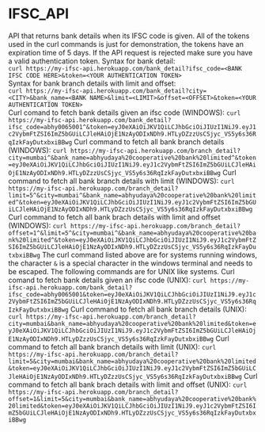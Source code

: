 # IFSC_API
API that returns bank details when its IFSC code is given.
All of the tokens used in the curl commands is just for demonstration, the tokens have an expiration time of 5 days. If the API request is rejected make sure you have a valid authentication token.
Syntax for bank detail:
</br>
`curl https://my-ifsc-api.herokuapp.com/bank_detail?ifsc_code=<BANK IFSC CODE HERE>&token=<YOUR AUTHENTICATION TOKEN>`
</br>
Syntax for bank branch details with limit and offset:
</br>
`curl https://my-ifsc-api.herokuapp.com/bank_detail?city=<CITY>&bank_name=<BANK NAME>&limit=<LIMIT>&offset=<OFFSET>&token=<YOUR AUTHENTICATION TOKEN>`
</br>
Curl comand to fetch bank details given an ifsc code (WINDOWS): 
`curl https://my-ifsc-api.herokuapp.com/bank_detail?ifsc_code=abhy0065001^&token=eyJ0eXAiOiJKV1QiLCJhbGciOiJIUzI1NiJ9.eyJ1c2VybmFtZSI6ImZ5bGUiLCJleHAiOjE1NzAyODIxNDh9.HTLyDZzzUsCSjyc_VS5y6s36RqIzkFayDutxbxiBBwg`
Curl command to fetch all bank branch details (WINDOWS):
`curl https://my-ifsc-api.herokuapp.com/branch_detail?city=mumbai^&bank_name=abhyudaya%20cooperative%20bank%20limited^&token=eyJ0eXAiOiJKV1QiLCJhbGciOiJIUzI1NiJ9.eyJ1c2VybmFtZSI6ImZ5bGUiLCJleHAiOjE1NzAyODIxNDh9.HTLyDZzzUsCSjyc_VS5y6s36RqIzkFayDutxbxiBBwg`
Curl command to fetch all bank branch details with limit (WINDOWS):
`curl https://my-ifsc-api.herokuapp.com/branch_detail?limit=5^&city=mumbai^&bank_name=abhyudaya%20cooperative%20bank%20limited^&token=eyJ0eXAiOiJKV1QiLCJhbGciOiJIUzI1NiJ9.eyJ1c2VybmFtZSI6ImZ5bGUiLCJleHAiOjE1NzAyODIxNDh9.HTLyDZzzUsCSjyc_VS5y6s36RqIzkFayDutxbxiBBwg`
Curl command to fetch all bank brach details with limit and offset (WINDOWS):
`curl https://my-ifsc-api.herokuapp.com/branch_detail?offset=1^&limit=5^&city=mumbai^&bank_name=abhyudaya%20cooperative%20bank%20limited^&token=eyJ0eXAiOiJKV1QiLCJhbGciOiJIUzI1NiJ9.eyJ1c2VybmFtZSI6ImZ5bGUiLCJleHAiOjE1NzAyODIxNDh9.HTLyDZzzUsCSjyc_VS5y6s36RqIzkFayDutxbxiBBwg`
The curl command listed above are for systems running windows, the character `&` is a special character in the windows terminal and needs to be escaped.
The following commands are for UNIX like systems.
Curl comand to fetch bank details given an ifsc code (UNIX): 
`curl https://my-ifsc-api.herokuapp.com/bank_detail?ifsc_code=abhy0065001&token=eyJ0eXAiOiJKV1QiLCJhbGciOiJIUzI1NiJ9.eyJ1c2VybmFtZSI6ImZ5bGUiLCJleHAiOjE1NzAyODIxNDh9.HTLyDZzzUsCSjyc_VS5y6s36RqIzkFayDutxbxiBBwg`
Curl command to fetch all bank branch details (UNIX):
`curl https://my-ifsc-api.herokuapp.com/branch_detail?city=mumbai&bank_name=abhyudaya%20cooperative%20bank%20limited&token=eyJ0eXAiOiJKV1QiLCJhbGciOiJIUzI1NiJ9.eyJ1c2VybmFtZSI6ImZ5bGUiLCJleHAiOjE1NzAyODIxNDh9.HTLyDZzzUsCSjyc_VS5y6s36RqIzkFayDutxbxiBBwg`
Curl command to fetch all bank branch details with limit (UNIX):
`curl https://my-ifsc-api.herokuapp.com/branch_detail?limit=5&city=mumbai&bank_name=abhyudaya%20cooperative%20bank%20limited&token=eyJ0eXAiOiJKV1QiLCJhbGciOiJIUzI1NiJ9.eyJ1c2VybmFtZSI6ImZ5bGUiLCJleHAiOjE1NzAyODIxNDh9.HTLyDZzzUsCSjyc_VS5y6s36RqIzkFayDutxbxiBBwg`
Curl command to fetch all bank brach details with limit and offset (UNIX):
`curl https://my-ifsc-api.herokuapp.com/branch_detail?offset=1&limit=5&city=mumbai&bank_name=abhyudaya%20cooperative%20bank%20limited&token=eyJ0eXAiOiJKV1QiLCJhbGciOiJIUzI1NiJ9.eyJ1c2VybmFtZSI6ImZ5bGUiLCJleHAiOjE1NzAyODIxNDh9.HTLyDZzzUsCSjyc_VS5y6s36RqIzkFayDutxbxiBBwg`
